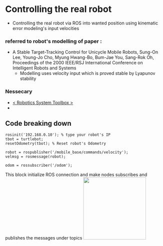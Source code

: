 # Controlling the real robot
+ Controlling the real robot via ROS into wanted position using kinematic error modeling's input velocities

### referred to robot's modelling of paper : 
+ A Stable Target-Tracking Control for Unicycle Mobile Robots, Sung-On Lee, Young-Jo Cho, Myung Hwang-Bo, Bum-Jae You, Sang-Rok Oh, Proceedings of the 2000 IEEE/RSJ International Conference on Intelligent Robots and Systems 
  + Modelling uses velocity input which is proved stable by Lyapunov stability

### Nessecary
+ [< Robotics System Toolbox >](https://kr.mathworks.com/help/robotics/classeslist.html)
+ <Robotics System Toolbox Support Package for Turtlebot-Based Robots>
## Code breaking down
    rosinit('192.168.0.10'); % type your robot's IP
    tbot = turtlebot;
    resetOdometry(tbot); % Reset robot's Odometry
    
    robot = rospublisher('/mobile_base/commands/velocity');
    velmsg = rosmessage(robot);
    
    odom = rossubscriber('/odom');

This block initialize ROS connection and make nodes subscribes and publishes the messages under topics
<img src="https://github.com/engcang/image-files/turtlebot2/rqt1.jpg" width="200" position="center">
